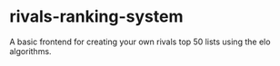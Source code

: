 # rivals-ranking-system
A basic frontend for creating your own rivals top 50 lists using the elo algorithms.
